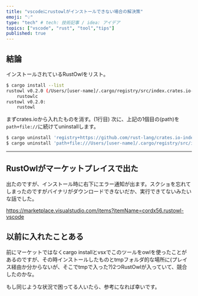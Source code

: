```yaml
---
title: "vscodeにrustowlがインストールできない場合の解決策"
emoji: "💡"
type: "tech" # tech: 技術記事 / idea: アイデア
topics: ["vscode", "rust", "tool","tips"]
published: true
---
```


## 結論

インストールされているRustOwlをリスト。

```bash
$ cargo install --list
rustowl v0.2.0 (/Users/[user-name]/.cargo/registry/src/index.crates.io-1949cf8c6b5b557f/rustowl-0.2.0/.tmp):
    rustowlc
rustowl v0.2.0:
    rustowl
```

まずcrates.ioから入れたものを消す。(1行目) 次に、上記の1個目の(path)を`path+file://`に続けてuninstallします。

```bash
$ cargo uninstall 'registry+https://github.com/rust-lang/crates.io-index#rustowl@0.2.0'
$ cargo uninstall 'path+file:///Users/[user-name]/.cargo/registry/src/index.crates.io-1949cf8c6b5b557f/rustowl-0.2.0/.tmp#rustowl@0.2.0'
```

---

## RustOwlがマーケットプレイスで出た

出たのですが、インストール時に右下にエラー通知が出ます。スクショを忘れてしまったのですがバイナリがダウンロードできないだか、実行できてないみたいな話でした。

https://marketplace.visualstudio.com/items?itemName=cordx56.rustowl-vscode

## 以前に入れたことある

前にマーケットではなくcargo installとvsxでこのツールをowlを使ったことがあるのですが、その時インストールしたものとtmpフォルダ的な場所に(プレイス経由か分からないが、そこでtmpで入った?)2つRustOwlが入っていて、競合したのかな。

もし同じような状況で困ってる人いたら、参考になれば幸いです。
